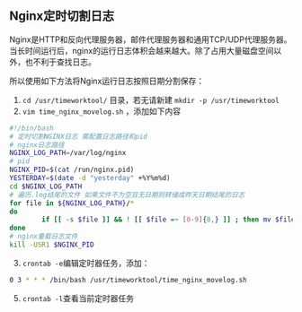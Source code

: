 ## Nginx定时切割日志

Nginx是HTTP和反向代理服务器，邮件代理服务器和通用TCP/UDP代理服务器。当长时间运行后，nginx的运行日志体积会越来越大。除了占用大量磁盘空间以外，也不利于查找日志。

所以使用如下方法将Nginx运行日志按照日期分割保存：



1. ```cd /usr/timeworktool/``` 目录，若无请新建 ```mkdir -p /usr/timeworktool```
2. ```vim time_nginx_movelog.sh``` ，添加如下内容

```bash
#!/bin/bash
# 定时切割NGINX日志 需配置日志路径和pid
# nginx日志路径
NGINX_LOG_PATH=/var/log/nginx
# pid
NGINX_PID=$(cat /run/nginx.pid)
YESTERDAY=$(date -d "yesterday" +%Y%m%d)
cd $NGINX_LOG_PATH
# 遍历.log结尾的文件 如果文件不为空且无日期则转储成昨天日期结尾的日志
for file in ${NGINX_LOG_PATH}/*
do
        if [[ -s $file ]] && ! [[ $file =~ [0-9]{8,} ]] ; then mv $file ${file%.*}${YESTERDAY}; fi
done
# nginx重载日志文件
kill -USR1 $NGINX_PID

```

3. ```crontab -e```编辑定时器任务，添加：

```bash
0 3 * * * /bin/bash /usr/timeworktool/time_nginx_movelog.sh
```

5. ```crontab -l```查看当前定时器任务
